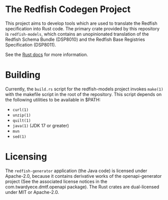 # The Redfish Codegen Project

This project aims to develop tools which are used to translate the Redfish
specification into Rust code. The primary crate provided by this repository
is `redfish-models`, which contains an unopinionated translation of the
Redfish Schema Bundle (DSP8010) and the Redfish Base Registries Specification
(DSP8011).

See the [Rust docs][1] for more information.

# Building

Currently, the `build.rs` script for the redfish-models project invokes
`make(1)` with the makefile script in the root of the repository. This script
depends on the following utilities to be available in $PATH:

 * `curl(1)`
 * `unzip(1)`
 * `quilt(1)`
 * `java(1)` (JDK 17 or greater)
 * `mvn`
 * `sed(1)`

[1]: https://docs.rs/redfish-models

# Licensing

The `redfish-generator` application (the Java code) is licensed under
Apache-2.0, because it contains derivative works of the openapi-generator
project (See the associated license notices in the com.twardyece.dmtf.openapi
package). The Rust crates are dual-licensed under MIT or Apache-2.0.
